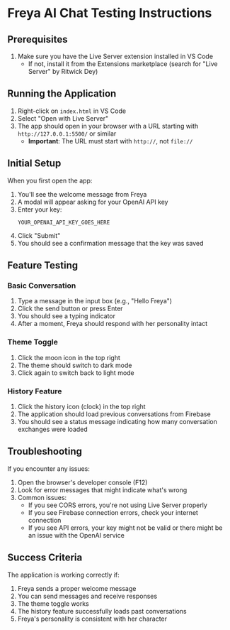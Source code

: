# Freya AI Chat Testing Instructions

## Prerequisites

1. Make sure you have the Live Server extension installed in VS Code
   - If not, install it from the Extensions marketplace (search for "Live Server" by Ritwick Dey)

## Running the Application

1. Right-click on `index.html` in VS Code
2. Select "Open with Live Server"
3. The app should open in your browser with a URL starting with `http://127.0.0.1:5500/` or similar
   - **Important**: The URL must start with `http://`, not `file://`

## Initial Setup

When you first open the app:

1. You'll see the welcome message from Freya
2. A modal will appear asking for your OpenAI API key
3. Enter your key:
   ```
   YOUR_OPENAI_API_KEY_GOES_HERE
   ```
4. Click "Submit"
5. You should see a confirmation message that the key was saved

## Feature Testing

### Basic Conversation
1. Type a message in the input box (e.g., "Hello Freya")
2. Click the send button or press Enter
3. You should see a typing indicator
4. After a moment, Freya should respond with her personality intact

### Theme Toggle
1. Click the moon icon in the top right
2. The theme should switch to dark mode
3. Click again to switch back to light mode

### History Feature  
1. Click the history icon (clock) in the top right
2. The application should load previous conversations from Firebase
3. You should see a status message indicating how many conversation exchanges were loaded

## Troubleshooting

If you encounter any issues:

1. Open the browser's developer console (F12)
2. Look for error messages that might indicate what's wrong
3. Common issues:
   - If you see CORS errors, you're not using Live Server properly
   - If you see Firebase connection errors, check your internet connection
   - If you see API errors, your key might not be valid or there might be an issue with the OpenAI service

## Success Criteria

The application is working correctly if:

1. Freya sends a proper welcome message
2. You can send messages and receive responses
3. The theme toggle works
4. The history feature successfully loads past conversations
5. Freya's personality is consistent with her character
